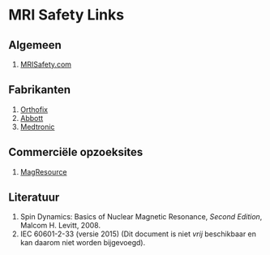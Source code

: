 # MRI Safety Links

## Algemeen

1. [MRISafety.com](http://mrisafety.com)

## Fabrikanten

1. [Orthofix](http://www.orthofix.com)
1. [Abbott](http://www.abbottvascular.com)
1. [Medtronic](http://www.medtronic.com)

## Commerciële opzoeksites

1. [MagResource](http://www.magresource.com)

## Literatuur

1. Spin Dynamics: Basics of Nuclear Magnetic Resonance, *Second Edition*,
   Malcom H. Levitt, 2008.
1. IEC 60601-2-33 (versie 2015) (Dit document is niet *vrij* beschikbaar en
   kan daarom niet worden bijgevoegd).

